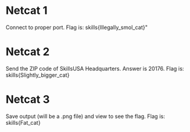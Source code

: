 # Netcat 1
Connect to proper port. Flag is: skills{Illegally_smol_cat}"
# Netcat 2
Send the ZIP code of SkillsUSA Headquarters. Answer is 20176. Flag is: skills{Slightly_bigger_cat}
# Netcat 3
Save output (will be a .png file) and view to see the flag. Flag is: skills{Fat_cat}
